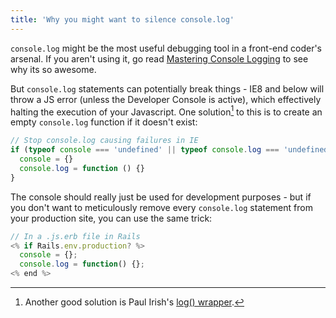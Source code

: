 ```yaml
---
title: 'Why you might want to silence console.log'
---
```


`console.log` might be the most useful debugging tool in a front-end coder's arsenal. If you aren't using it, go read [Mastering Console Logging](http://archive.fo/DVhyA/) to see why its so awesome.

<!-- excerpt -->

But `console.log` statements can potentially break things - IE8 and below will throw a JS error (unless the Developer Console is active), which effectively halting the execution of your Javascript. One solution[^1] to this is to create an empty `console.log` function if it doesn't exist:

```javascript
// Stop console.log causing failures in IE
if (typeof console === 'undefined' || typeof console.log === 'undefined') {
  console = {}
  console.log = function () {}
}
```

The console should really just be used for development purposes - but if you don't want to meticulously remove every `console.log` statement from your production site, you can use the same trick:

```js
// In a .js.erb file in Rails
<% if Rails.env.production? %>
  console = {};
  console.log = function() {};
<% end %>
```

[^1]: Another good solution is Paul Irish's [log() wrapper](http://paulirish.com/2009/log-a-lightweight-wrapper-for-consolelog/).
